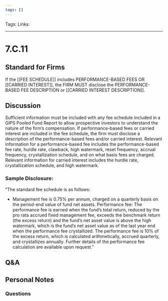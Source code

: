 ```yaml
---
tags: []
---
```

Tags:
Links: 
___
# 7.C.11
## Standard for Firms
If the [[FEE SCHEDULE]] includes PERFORMANCE-BASED FEES OR [[CARRIED INTEREST]], the FIRM MUST disclose the PERFORMANCE-BASED FEE DESCRIPTION or [[CARRIED INTEREST DESCRIPTION]].
## Discussion
Sufficient information must be included with any fee schedule included in a GIPS Pooled Fund Report to allow prospective investors to understand the nature of the firm’s compensation. If performance-based fees or carried interest are included in the fee schedule, the firm must disclose a description of the performance-based fees and/or carried interest. Relevant information for a performance-based fee includes the performance-based fee rate, hurdle rate, clawback, high watermark, reset frequency, accrual frequency, crystallization schedule, and on what basis fees are charged. Relevant information for carried interest includes the hurdle rate, crystallization schedule, and high watermark.
### Sample Disclosure:
“The standard fee schedule is as follows:

- Management fee is 0.75% per annum, charged on a quarterly basis on the period-end value of fund net assets. Performance fee: The performance fee is earned when the fund’s total return, reduced by the pro rata accrued fixed management fee, exceeds the benchmark return (the excess return) and the fund’s net asset value is above the high watermark, which is the fund’s net asset value as of the last year end when the performance fee crystallized. The performance fee is 10% of the excess return, which is calculated arithmetically, accrued quarterly, and crystallizes annually. Further details of the performance fee calculation are available upon request.”
## Q&A

## Personal Notes

### Questions